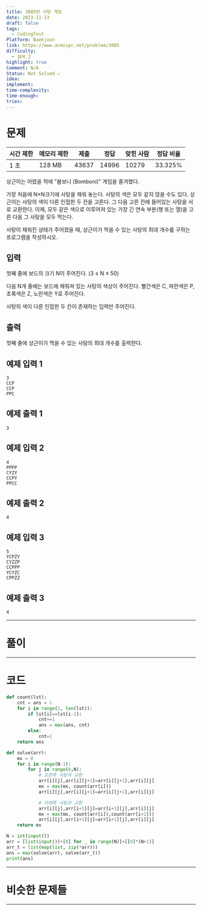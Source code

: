 ```yaml
---
title: 3085번 사탕 게임
date: 2023-11-23
draft: false
tags:
  - CodingTest
Platform: Baekjoon
link: https://www.acmicpc.net/problem/3085
difficulty:
  - 실버 2
highlight: true
Comment: N/A
Status: Not Solved ✏️
idea: 
implement: 
time-complexity: 
time-enough: 
tries:
---
```

# 문제

|시간 제한|메모리 제한|제출|정답|맞힌 사람|정답 비율|
|---|---|---|---|---|---|
|1 초|128 MB|43637|14996|10279|33.325%|


상근이는 어렸을 적에 "봄보니 (Bomboni)" 게임을 즐겨했다.

가장 처음에 N×N크기에 사탕을 채워 놓는다. 사탕의 색은 모두 같지 않을 수도 있다. 상근이는 사탕의 색이 다른 인접한 두 칸을 고른다. 그 다음 고른 칸에 들어있는 사탕을 서로 교환한다. 이제, 모두 같은 색으로 이루어져 있는 가장 긴 연속 부분(행 또는 열)을 고른 다음 그 사탕을 모두 먹는다.

사탕이 채워진 상태가 주어졌을 때, 상근이가 먹을 수 있는 사탕의 최대 개수를 구하는 프로그램을 작성하시오.

## 입력

첫째 줄에 보드의 크기 N이 주어진다. (3 ≤ N ≤ 50)

다음 N개 줄에는 보드에 채워져 있는 사탕의 색상이 주어진다. 빨간색은 C, 파란색은 P, 초록색은 Z, 노란색은 Y로 주어진다.

사탕의 색이 다른 인접한 두 칸이 존재하는 입력만 주어진다.

## 출력

첫째 줄에 상근이가 먹을 수 있는 사탕의 최대 개수를 출력한다.

## 예제 입력 1

```
3
CCP
CCP
PPC
```

## 예제 출력 1

```
3
```

## 예제 입력 2

```
4
PPPP
CYZY
CCPY
PPCC
```

## 예제 출력 2

```
4
```

## 예제 입력 3

```
5
YCPZY
CYZZP
CCPPP
YCYZC
CPPZZ
```
## 예제 출력 3

```
4
```


___

# 풀이





____

# 코드

```python
def count(lst):
    cnt = ans = 1
    for i in range(1, len(lst)):
        if lst[i]==lst[i-1]:
            cnt+=1
            ans = max(ans, cnt)
        else:
            cnt=1
    return ans

def solve(arr):
    mx = 0
    for i in range(N-1):
        for j in range(0,N):
            # 오른쪽 사탕과 교환
            arr[i][j],arr[i][j+1]=arr[i][j+1],arr[i][j]
            mx = max(mx, count(arr[i]))
            arr[i][j],arr[i][j+1]=arr[i][j+1],arr[i][j]

            # 아래쪽 사탕과 교환
            arr[i][j],arr[i+1][j]=arr[i+1][j],arr[i][j]
            mx = max(mx, count(arr[i]),count(arr[i+1]))
            arr[i][j],arr[i+1][j]=arr[i+1][j],arr[i][j]
    return mx

N = int(input())
arr = [list(input())+[0] for _ in range(N)]+[[0]*(N+1)]
arr_t = list(map(list, zip(*arr)))
ans = max(solve(arr), solve(arr_t))
print(ans)
```




___

# 비슷한 문제들






___
